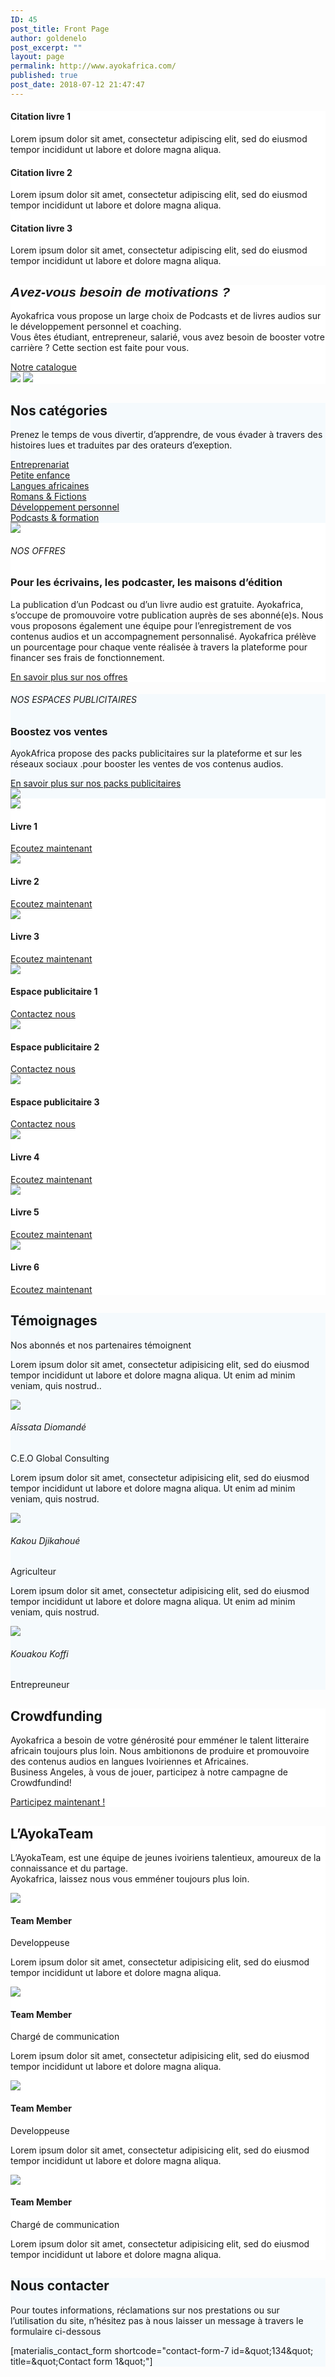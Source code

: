 ```yaml
---
ID: 45
post_title: Front Page
author: goldenelo
post_excerpt: ""
layout: page
permalink: http://www.ayokafrica.com/
published: true
post_date: 2018-07-12 21:47:47
---
```

<div  data-label="Overlappable" data-id="overlappable--1" data-export-id="overlappable-5-materialis" data-category="overlappable" class="overlappable-5-materialis content-section content-section-spacing-large" data-overlap="true" id="overlappable-1" style="background-color: rgb(255, 255, 255);"><div  class="gridContainer"> <div  data-type="row" class="row spaced-cols "><div  class="col-sm-6 col-md-4 "> <div  class="card mdc-elevation--z3 row-card"><div  class="row"> <div  class="col-sm-fit icon-col"><i  class="color1 icon mdi mdi-book-multiple-variant reverse round big"></i></div> <div  class="col-sm" data-type="column"><h4  class="color-black">Citation livre 1</h4> <p  class="">Lorem ipsum dolor sit amet, consectetur adipiscing elit, sed do eiusmod tempor incididunt ut labore et dolore magna aliqua.</p></div> </div></div> </div> <div  class="col-sm-6 col-md-4 "> <div  class="card mdc-elevation--z3 row-card"> <div  class="row"> <div  class="col-sm-fit icon-col"> <i  class="color1 icon mdi mdi-book-open-page-variant reverse round big"></i></div> <div  class="col-sm" data-type="column"><h4  class="color-black">Citation livre 2</h4> <p  class="">Lorem ipsum dolor sit amet, consectetur adipiscing elit, sed do eiusmod tempor incididunt ut labore et dolore magna aliqua.</p></div> </div></div> </div> <div  class="col-sm-6 col-md-4 "> <div  class="card mdc-elevation--z3 row-card"> <div  class="row"> <div  class="col-sm-fit icon-col"> <i  class="color1 icon mdi mdi-audiobook reverse round big"></i></div> <div  class="col-sm" data-type="column"><h4  class="color-black">Citation livre 3</h4> <p  class="">Lorem ipsum dolor sit amet, consectetur adipiscing elit, sed do eiusmod tempor incididunt ut labore et dolore magna aliqua.</p></div> </div></div> </div></div> </div></div><div  data-label="About" data-id="about--2" data-export-id="about-4" data-category="about" class="about-4 content-section content-section-spacing-large" id="about-2" style="background-color: rgb(255, 255, 255);"><div  class="gridContainer"> <div  class="row middle-sm text-center"><div  class="col-sm-5 space-bottom-xs" data-type="column">  <h2  class=""><font  face="Playfair Display, sans-serif"><b ><i >Avez-vous besoin de motivations ?</i></b></font></h2> <p  class="">Ayokafrica vous propose un large choix de Podcasts et de livres audios sur le développement personnel et coaching.<br >Vous êtes étudiant, entrepreneur, salarié, vous avez besoin de booster votre carrière ? Cette section est faite pour vous.</p> <a  class="button big color1 mdc-ripple-upgraded" href="http://www.ayokafrica.com/www.ayokafrica.com/catalogue" target="_self" data-cp-link="1" style="--mdc-ripple-fg-size: 120.165px; --mdc-ripple-fg-scale: 1.80854;">Notre catalogue</a></div> <div  class="col-sm-7 flexbox center-xs middle-xs image-group-2-img padding-top-bottom"> <img  class="img-1 rounded mdc-elevation--z10" data-size="250x200" src="http://www.ayokafrica.com/wp-content/uploads/2018/07/cropped-athlete-1840437_1920-1.jpg"> <img  class="img-2 rounded mdc-elevation--z10" data-size="220x170" src="http://www.ayokafrica.com/wp-content/uploads/2018/07/cropped-macbook-2617385_1920-Copie-1.jpg"></div> </div></div> </div><div  data-label="Features" data-id="features--1" data-export-id="features-10-materialis" data-category="features" class="features-10m content-section-spacing-large content-section" id="features-1" style="background-color: rgb(245, 250, 253);"><div  class="gridContainer"> <div  class="row"><div  class="section-title-col" data-type="column"> <h2  class="">Nos catégories</h2> <p  class="">Prenez le temps de vous divertir, d’apprendre, de vous évader à travers des histoires lues et traduites par des orateurs d’exeption.</p></div> </div> <div  class="row "> <div  class="col-md-10 col-md-offset-1 "> <div  class="row space-top spaced-cols content-center-sm" data-type="row"> <div  class="col-md-4 col-sm-6 col-sm-offset-0 col-xs-10 col-xs-offset-1"> <div  class="card no-radius mdc-elevation--z1 y-move bg-color-white padding-24 bordered" data-type="column"> <i  class="mdi icon color1 mdi-chart-areaspline reverse round big"></i> <a  class="link" href="#" target="_self" data-cp-link="1">Entreprenariat</a></div> </div> <div  class="col-md-4 col-sm-6 col-sm-offset-0 col-xs-10 col-xs-offset-1"> <div  class="card no-radius mdc-elevation--z1 y-move bg-color-white padding-24 bordered" data-type="column"> <i  class="mdi icon color1 mdi-human-child reverse round big"></i> <a  class="link" href="#" target="_self" data-cp-link="1">Petite enfance</a></div> </div> <div  class="col-md-4 col-sm-6 col-sm-offset-0 col-xs-10 col-xs-offset-1"> <div  class="card no-radius mdc-elevation--z1 y-move bg-color-white padding-24 bordered" data-type="column"> <i  class="mdi icon color1 mdi-apple-keyboard-command reverse round big"></i> <a  class="link" href="#" target="_self" data-cp-link="1">Langues africaines</a></div> </div> <div  class="col-md-4 col-sm-6 col-sm-offset-0 col-xs-10 col-xs-offset-1"> <div  class="card no-radius mdc-elevation--z1 y-move bg-color-white padding-24 bordered" data-type="column"> <i  class="mdi icon color1 mdi-book-open-page-variant reverse round big"></i> <a  class="link" href="#" target="_self" data-cp-link="1">Romans &amp; Fictions</a></div> </div> <div  class="col-md-4 col-sm-6 col-sm-offset-0 col-xs-10 col-xs-offset-1"> <div  class="card no-radius mdc-elevation--z1 y-move bg-color-white padding-24 bordered" data-type="column"> <i  class="mdi icon color1 mdi-run-fast reverse round big"></i> <a  class="link" href="#" target="_self" data-cp-link="1">Développement personnel</a></div> </div> <div  class="col-md-4 col-sm-6 col-sm-offset-0 col-xs-10 col-xs-offset-1"> <div  class="card no-radius mdc-elevation--z1 y-move bg-color-white padding-24 bordered" data-type="column"> <i  class="mdi icon color1 mdi-audiobook reverse round big"></i> <a  class="link" href="#" target="_self" data-cp-link="1">     Podcasts &amp; formation     </a></div> </div></div> </div></div> </div></div><div  data-label="Content" data-id="content--1" data-export-id="content-7-materialis" data-category="content" class="content-7m content-section-spacing-large content-section" id="content-1" style="background-color: rgb(255, 255, 255);"><div  class="gridContainer"> <div  class="row middle-sm"><div  class="col-md-6 col-xs-12 col-sm-6 col-padding-small-xs"> <img  class="mdc-elevation--z13 img-rounded" src="http://www.ayokafrica.com/wp-content/uploads/2018/07/cropped-70A4F8AADBC74D89844DFAEDF208120F-1.jpg"></div> <div  class="col-md-5 col-md-offset-1 col-xs-12 col-sm-6 content-left-sm col-padding-small-xs" data-type="column"><h6  class="upper">NOS OFFRES</h6> <h3  class="space-bottom">Pour les écrivains, les podcaster, les maisons d’édition</h3> <p  class="space-top">La publication d’un Podcast ou d’un livre audio est gratuite. Ayokafrica, s’occupe de promouvoire votre publication auprès de ses abonné(e)s. Nous vous proposons également une équipe pour l’enregistrement de vos contenus audios et un accompagnement personnalisé. Ayokafrica prélève un pourcentage pour chaque vente réalisée à travers la plateforme pour financer ses frais de fonctionnement.</p> <a  href="#" class="button read-more link color1 space-top negative-margin mdc-ripple-upgraded" target="_self" data-cp-link="1" style="--mdc-ripple-fg-size: 138.315px; --mdc-ripple-fg-scale: 1.76387;">En savoir plus sur nos offres<i  class="mdi mdi-arrow-right-thick"></i></a></div> </div></div> </div><div  data-label="Content" data-id="content--2" data-export-id="content-8-materialis" data-category="content" class="content-8m content-section-spacing-large content-section" id="content-2" style="background-color: rgb(245, 250, 253);"><div  class="gridContainer"> <div  class="row middle-sm"><div  class="col-md-5 col-xs-12 col-sm-6 space-bottom-xs" data-type="column"> <h6  class="upper">NOS ESPACES PUBLICITAIRES</h6> <h3  class="">Boostez vos ventes</h3> <p  class="space-top">AyokAfrica propose des packs publicitaires sur la plateforme et sur les réseaux sociaux .pour booster les ventes de vos contenus audios.</p> <a  href="#" class="button read-more link color1 space-top negative-margin mdc-ripple-upgraded" target="_self" data-cp-link="1" style="--mdc-ripple-fg-size: 190.868px; --mdc-ripple-fg-scale: 1.73218;">En savoir plus sur nos packs publicitaires<i  class="mdi mdi-arrow-right-thick"></i></a> </div> <div  class="col-md-6 col-md-offset-1 col-xs-12 col-sm-6"> <img  class="mdc-elevation--z9 rounded" src="http://www.ayokafrica.com/wp-content/uploads/2018/07/cropped-digital-marketing-1433427_1920-1.jpg"></div> </div></div> </div><div  data-label="Portfolio" data-id="portfolio--1" data-export-id="portfolio-1-materialis" data-category="portfolio" class="portfolio-1-materialis content-section" id="portfolio-1" style="background-color: rgb(255, 255, 255);"><div > <div  class="row text-center" data-type="row" data-fixed="true"><div  class="col-md-4 col-sm-6 col-xs-12 no-gutter-col"> <div  class="contentswap-effect" data-hover-fx="portfolio-1"><div  class="initial-image"> <img  data-size="600x354" src="http://www.ayokafrica.com/wp-content/uploads/2018/07/cropped-Raharimanana-revenir_0-1.jpg"></div> <div  class="overlay bg-color-black"></div> <div  class="swap-inner col-xs-12"> <div  class="row full-height-row middle-xs"> <div  class="col-xs-12 text-center white-text"> <h4  class="font-500">Livre 1</h4> <a  class="button color-white mdc-ripple-upgraded" href="#" target="_self" data-cp-link="1" style="--mdc-ripple-fg-size: 104.843px; --mdc-ripple-fg-scale: 1.80516;">Ecoutez maintenant</a></div> </div></div> </div></div> <div  class="col-md-4 col-sm-6 col-xs-12 no-gutter-col"><div  class="contentswap-effect" data-hover-fx="portfolio-1"> <div  class="initial-image"> <img  data-size="600x354" src="http://www.ayokafrica.com/wp-content/uploads/2018/07/cropped-carol-beckwith-visages-d-afrique-o-2845822960-0-3.jpg"></div> <div  class="overlay bg-color-black"></div> <div  class="swap-inner col-xs-12"> <div  class="row full-height-row middle-xs"> <div  class="col-xs-12 text-center white-text"> <h4  class="font-500">Livre 2</h4> <a  class="button color-white mdc-ripple-upgraded" href="#" target="_self" data-cp-link="1" style="--mdc-ripple-fg-size: 104.843px; --mdc-ripple-fg-scale: 1.80516;">Ecoutez maintenant</a></div> </div></div> </div></div> <div  class="col-md-4 col-sm-6 col-xs-12 no-gutter-col"><div  class="contentswap-effect" data-hover-fx="portfolio-1"> <div  class="initial-image"> <img  data-size="600x354" src="http://www.ayokafrica.com/wp-content/uploads/2018/07/cropped-003484-2.jpg"></div> <div  class="overlay bg-color-black"></div> <div  class="swap-inner col-xs-12"> <div  class="row full-height-row middle-xs"> <div  class="col-xs-12 text-center white-text"> <h4  class="font-500">Livre 3</h4> <a  class="button color-white mdc-ripple-upgraded" href="#" target="_self" data-cp-link="1" style="--mdc-ripple-fg-size: 104.843px; --mdc-ripple-fg-scale: 1.80516;">Ecoutez maintenant</a></div> </div></div> </div></div> <div  class="col-md-4 col-sm-6 col-xs-12 no-gutter-col"><div  class="contentswap-effect" data-hover-fx="portfolio-1"> <div  class="initial-image"> <img  data-size="600x354" src="http://www.ayokafrica.com/wp-content/plugins/materialis-companion/theme-data/materialis/sections/images/image-4.png"></div> <div  class="overlay bg-color-black"></div> <div  class="swap-inner col-xs-12"> <div  class="row full-height-row middle-xs"> <div  class="col-xs-12 text-center white-text"> <h4  class="font-500">Espace publicitaire 1</h4> <a  class="button color-white mdc-ripple-upgraded" href="#" target="_self" data-cp-link="1" style="--mdc-ripple-fg-size: 87.4575px; --mdc-ripple-fg-scale: 1.84262;">Contactez nous</a></div> </div></div> </div></div> <div  class="col-md-4 col-sm-6 col-xs-12 no-gutter-col"><div  class="contentswap-effect" data-hover-fx="portfolio-1"> <div  class="initial-image"> <img  data-size="600x354" src="http://www.ayokafrica.com/wp-content/plugins/materialis-companion/theme-data/materialis/sections/images/image-5.png"></div> <div  class="overlay bg-color-black"></div> <div  class="swap-inner col-xs-12"> <div  class="row full-height-row middle-xs"> <div  class="col-xs-12 text-center white-text"> <h4  class="font-500">Espace publicitaire 2</h4> <a  class="button color-white mdc-ripple-upgraded" href="#" target="_self" data-cp-link="1" style="--mdc-ripple-fg-size: 87.4575px; --mdc-ripple-fg-scale: 1.84262;">Contactez nous</a></div> </div></div> </div></div> <div  class="col-md-4 col-sm-6 col-xs-12 no-gutter-col"><div  class="contentswap-effect" data-hover-fx="portfolio-1"> <div  class="initial-image"> <img  data-size="600x354" src="http://www.ayokafrica.com/wp-content/plugins/materialis-companion/theme-data/materialis/sections/images/image-7.png"></div> <div  class="overlay bg-color-black"></div> <div  class="swap-inner col-xs-12"> <div  class="row full-height-row middle-xs"> <div  class="col-xs-12 text-center white-text"> <h4  class="font-500">Espace publicitaire 3</h4> <a  class="button color-white mdc-ripple-upgraded" href="#" target="_self" data-cp-link="1" style="--mdc-ripple-fg-size: 87.4575px; --mdc-ripple-fg-scale: 1.84262;">Contactez nous</a></div> </div></div> </div></div> <div  class="col-md-4 col-sm-6 col-xs-12 no-gutter-col"><div  class="contentswap-effect" data-hover-fx="portfolio-1"> <div  class="initial-image"> <img  data-size="600x354" src="http://www.ayokafrica.com/wp-content/uploads/2018/07/cropped-headphones-690685_1920-1.jpg"></div> <div  class="overlay bg-color-black"></div> <div  class="swap-inner col-xs-12"> <div  class="row full-height-row middle-xs"> <div  class="col-xs-12 text-center white-text"> <h4  class="font-500">Livre 4</h4> <a  class="button color-white mdc-ripple-upgraded" href="#" target="_self" data-cp-link="1" style="--mdc-ripple-fg-size: 104.843px; --mdc-ripple-fg-scale: 1.80516;">Ecoutez maintenant</a></div> </div></div> </div></div> <div  class="col-md-4 col-sm-6 col-xs-12 no-gutter-col"><div  class="contentswap-effect" data-hover-fx="portfolio-1"> <div  class="initial-image"> <img  data-size="600x354" src="http://www.ayokafrica.com/wp-content/uploads/2018/07/cropped-music-791187_1920-1.jpg"></div> <div  class="overlay bg-color-black"></div> <div  class="swap-inner col-xs-12"> <div  class="row full-height-row middle-xs"> <div  class="col-xs-12 text-center white-text"> <h4  class="font-500">Livre 5</h4> <a  class="button color-white mdc-ripple-upgraded" href="#" target="_self" data-cp-link="1" style="--mdc-ripple-fg-size: 104.843px; --mdc-ripple-fg-scale: 1.80516;">Ecoutez maintenant</a></div> </div></div> </div></div> <div  class="col-md-4 col-sm-6 col-xs-12 no-gutter-col"><div  class="contentswap-effect" data-hover-fx="portfolio-1"> <div  class="initial-image"> <img  data-size="600x354" src="http://www.ayokafrica.com/wp-content/uploads/2018/07/cropped-afrique_noire-1.jpg"></div> <div  class="overlay bg-color-black"></div> <div  class="swap-inner col-xs-12"> <div  class="row full-height-row middle-xs"> <div  class="col-xs-12 text-center white-text"> <h4  class="font-500">Livre 6</h4> <a  class="button color-white mdc-ripple-upgraded" href="#" target="_self" data-cp-link="1" style="--mdc-ripple-fg-size: 104.843px; --mdc-ripple-fg-scale: 1.80516;">Ecoutez maintenant</a></div> </div></div> </div></div> </div></div> </div><div  data-label="Testimonials" data-id="testimonials--1" data-export-id="testimonials-1-materialis" data-category="testimonials" class="testimonials-1m content-section content-section-spacing" id="testimonials-1" style="background-color: rgb(245, 250, 253);"><div  class="gridContainer"> <div  class="row space-bottom-small"><div  data-type="column" class="section-title-col"> <h2  class="">Témoignages</h2><p  class="lead">Nos abonnés et nos partenaires témoignent</p> </div> </div> <div  class="row spaced-cols content-left-sm" data-type="row"> <div  class="col-xs-12 col-sm-4 col-md-4"> <div  class="card mdc-elevation--z3 small-padding no-border"> <div  class="row space-bottom-small"> <div  class="testimonial-body col-xs-12" data-type="column"> <p  class="">Lorem ipsum dolor sit amet, consectetur adipisicing elit, sed do eiusmod tempor incididunt ut labore et dolore magna aliqua. Ut enim ad minim veniam, quis nostrud..</p></div> </div> <div  class="row middle-xs f-align"> <div  class="col-xs-fit col-sm-12 col-md-fit space-bottom-image"> <img  data-fixed-elevation="true" class="round image-70 mdc-elevation--z3" src="http://www.ayokafrica.com/wp-content/uploads/2018/07/cropped-cropped-AyokaAfrika-cover-100x100.jpg"></div> <div  class="col-xs-fit col-sm-12 col-md-fit info no-padding-left" data-type="column"><h6  class="font-700">Aîssata Diomandé</h6> <p  class="small font-300">C.E.O Global Consulting</p></div> </div></div> </div> <div  class="col-xs-12 col-sm-4 col-md-4"> <div  class="card mdc-elevation--z3 small-padding no-border"> <div  class="row space-bottom-small"> <div  class="testimonial-body col-xs-12" data-type="column"> <p  class="">Lorem ipsum dolor sit amet, consectetur adipisicing elit, sed do eiusmod tempor incididunt ut labore et dolore magna aliqua. Ut enim ad minim veniam, quis nostrud.</p></div> </div> <div  class="row middle-xs f-align"> <div  class="col-xs-fit col-sm-12 col-md-fit space-bottom-image"> <img  data-fixed-elevation="true" class="round image-70 mdc-elevation--z3" src="http://www.ayokafrica.com/wp-content/uploads/2018/07/cropped-WhatsApp-Image-2018-07-20-at-14.40.37.jpeg"></div> <div  class="col-xs-fit col-sm-12 col-md-fit info no-padding-left" data-type="column"><h6  class="font-700">Kakou Djikahoué</h6> <p  class="small font-300">Agriculteur&nbsp;</p></div> </div></div> </div> <div  class="col-xs-12 col-sm-4 col-md-4"> <div  class="card mdc-elevation--z3 small-padding no-border"> <div  class="row space-bottom-small"> <div  class="testimonial-body col-xs-12" data-type="column"> <p  class="">Lorem ipsum dolor sit amet, consectetur adipisicing elit, sed do eiusmod tempor incididunt ut labore et dolore magna aliqua. Ut enim ad minim veniam, quis nostrud.</p></div> </div> <div  class="row middle-xs f-align"> <div  class="col-xs-fit col-sm-12 col-md-fit space-bottom-image"> <img  data-fixed-elevation="true" class="round image-70 mdc-elevation--z3" src="http://www.ayokafrica.com/wp-content/uploads/2018/07/cropped-uti-nwachukwu-Nigeria-top-africains-les-plus-beaux-kabibi-magazine.jpg"></div> <div  class="col-xs-fit col-sm-12 col-md-fit info no-padding-left" data-type="column"><h6  class="font-700">Kouakou Koffi</h6> <p  class="small font-300">Entrepreuneur</p></div> </div></div> </div></div> </div></div><div  data-label="Cta" data-id="cta--1" data-export-id="cta-1-materialis" data-category="cta" class="content-relative content-section content-section-spacing-large cta-1-materialis section-title-col-white-text" id="cta-1" data-parallax-depth="20" data-ovid="1" style="background-color: rgb(255, 255, 255); background-image: url(&quot;http://www.ayokafrica.com/wp-content/uploads/2018/07/headphones-338492_1920.jpg&quot;); background-size: cover; background-position: center top;"><div  class=""> <div  class="row text-center col-sm-padding-medium"><div  class="col-md-6 col-md-offset-3 col-xs-10 col-xs-offset-1 card mdc-elevation--z3 box-padding-lr-small"> <div  data-type="column" class=""><h2  class="">Crowdfunding</h2> <p  class="">Ayokafrica a besoin de votre générosité pour emméner le talent litteraire africain toujours plus loin. Nous ambitionons de produire et promouvoire des contenus audios en langues Ivoiriennes et Africaines.<br >Business Angeles, à vous de jouer, participez à notre campagne de Crowdfundind!</p> <a  class="button big color1 mdc-elevation--z1 mdc-ripple-upgraded" href="#" target="_self" data-cp-link="1" style="--mdc-ripple-fg-size: 152.573px; --mdc-ripple-fg-scale: 1.76883;">Participez maintenant !</a></div> </div></div> </div></div><div  data-label="Team" data-id="team--1" data-export-id="team-8-materialis" data-category="team" class="team-8m content-section content-section-spacing-large" id="team-1" style="background-color: rgb(255, 255, 255);"><div  class="gridContainer"> <div  class="row space-bottom"><div  class="section-title-col" data-type="column"> <h2  class="">L’AyokaTeam</h2> <p  class="lead">L’AyokaTeam, est une équipe de jeunes ivoiriens talentieux, amoureux de la connaissance et du partage.<br >Ayokafrica, laissez nous vous emméner toujours plus loin.</p></div> </div> <div  class="row spaced-cols content-left-sm" data-type="row"> <div  class="col-sm-12 col-md-6"> <div  class="row"> <div  class="col-sm-6 col-md-6"> <div  class="card mdc-elevation--z3 no-radius image-holder"> <img  class="face no-margin-bottom" src="http://www.ayokafrica.com/wp-content/uploads/2018/07/cropped-AF5-1024x576-1.jpg"></div> </div> <div  class="col-sm-6 col-md-6"> <div  data-type="column" class="description-container use-section-text-color"> <h4  class="no-margin-bottom">Team Member</h4> <p  class="font-300">Developpeuse</p> <p  class="">Lorem ipsum dolor sit amet, consectetur adipisicing elit, sed do eiusmod tempor incididunt ut labore et dolore magna aliqua.</p> <div  class="social-icons-group col-no-padding" data-type="group"> <a  href="#"><i  class="mdi mdi-facebook social-icon"></i></a> <a  href="#"><i  class="mdi mdi-twitter social-icon"></i></a> <a  href="#"><i  class="mdi mdi-instagram social-icon"></i></a> <a  href="#"><i  class="mdi mdi-rss social-icon"></i></a></div> </div></div> </div></div> <div  class="col-sm-12 col-md-6"><div  class="row"> <div  class="col-sm-6 col-md-6"><div  class="card mdc-elevation--z3 no-radius image-holder"> <img  class="face no-margin-bottom" src="http://www.ayokafrica.com/wp-content/uploads/2018/07/cropped-SIC3A5LZ-large-1.jpg"></div> </div> <div  class="col-sm-6 col-md-6"> <div  data-type="column" class="description-container use-section-text-color"> <h4  class="no-margin-bottom">Team Member</h4> <p  class="font-300">Chargé de communication</p> <p  class="">Lorem ipsum dolor sit amet, consectetur adipisicing elit, sed do eiusmod tempor incididunt ut labore et dolore magna aliqua.</p> <div  class="social-icons-group col-no-padding" data-type="group"> <a  href="#"><i  class="mdi mdi-facebook social-icon"></i></a> <a  href="#"><i  class="mdi mdi-twitter social-icon"></i></a> <a  href="#"><i  class="mdi mdi-instagram social-icon"></i></a> <a  href="#"><i  class="mdi mdi-rss social-icon"></i></a></div> </div></div> </div></div> <div  class="col-sm-12 col-md-6"><div  class="row"> <div  class="col-sm-6 col-md-6"><div  class="card mdc-elevation--z3 no-radius image-holder"> <img  class="face no-margin-bottom" src="http://www.ayokafrica.com/wp-content/uploads/2018/07/cropped-Cheveux-afros-le-retour-du-naturel-1.jpg"></div> </div> <div  class="col-sm-6 col-md-6"> <div  data-type="column" class="description-container use-section-text-color"> <h4  class="no-margin-bottom">Team Member</h4> <p  class="font-300">Developpeuse</p> <p  class="">Lorem ipsum dolor sit amet, consectetur adipisicing elit, sed do eiusmod tempor incididunt ut labore et dolore magna aliqua.</p> <div  class="social-icons-group col-no-padding" data-type="group"> <a  href="#"><i  class="mdi mdi-facebook social-icon"></i></a> <a  href="#"><i  class="mdi mdi-twitter social-icon"></i></a> <a  href="#"><i  class="mdi mdi-instagram social-icon"></i></a> <a  href="#"><i  class="mdi mdi-rss social-icon"></i></a></div> </div></div> </div></div> <div  class="col-sm-12 col-md-6"><div  class="row"> <div  class="col-sm-6 col-md-6"><div  class="card mdc-elevation--z3 no-radius image-holder"> <img  class="face no-margin-bottom" src="http://www.ayokafrica.com/wp-content/uploads/2018/07/cropped-c6e212ee64adb56039ef451027b5b2bd-1.jpg"></div> </div> <div  class="col-sm-6 col-md-6"> <div  data-type="column" class="description-container use-section-text-color"> <h4  class="no-margin-bottom">Team Member</h4> <p  class="font-300">Chargé de communication</p> <p  class="">Lorem ipsum dolor sit amet, consectetur adipisicing elit, sed do eiusmod tempor incididunt ut labore et dolore magna aliqua.</p> <div  class="social-icons-group col-no-padding" data-type="group"> <a  href="#"><i  class="mdi mdi-facebook social-icon"></i></a> <a  href="#"><i  class="mdi mdi-twitter social-icon"></i></a> <a  href="#"><i  class="mdi mdi-instagram social-icon"></i></a> <a  href="#"><i  class="mdi mdi-rss social-icon"></i></a></div> </div></div> </div></div> </div></div> </div><div  data-label="Contact" data-id="contact--1" data-export-id="contact-1" data-category="contact" class="contact-1 content-section content-section-spacing-large content-relative white-text" data-parallax-depth="20" id="contact-1" style="background-color: rgb(245, 250, 253);"><div  class="gridContainer"> <div  class="row text-center"><div  class="section-title-col" data-type="column"> <h2  class="">Nous contacter</h2> <p  class="lead">Pour toutes informations, réclamations sur nos prestations ou sur l’utilisation du site, n’hésitez pas à nous laisser un message à travers le formulaire ci-dessous</p></div> </div> <div  class="row text-center"> <div  class="col-xs-12 col-sm-8 col-sm-offset-2 contact-form-wrapper inline-info"> <div  class="card mdc-elevation--z3 col-padding-top"> <div  class="dark-text" data-content-shortcode="materialis_contact_form shortcode=&quot;contact-form-7 id=&amp;amp;quot;134&amp;amp;quot; title=&amp;amp;quot;Contact form 1&amp;amp;quot;&quot;" data-editable="true">[materialis_contact_form shortcode="contact-form-7 id=&amp;quot;134&amp;quot; title=&amp;quot;Contact form 1&amp;quot;"]</div></div> </div></div> </div></div>